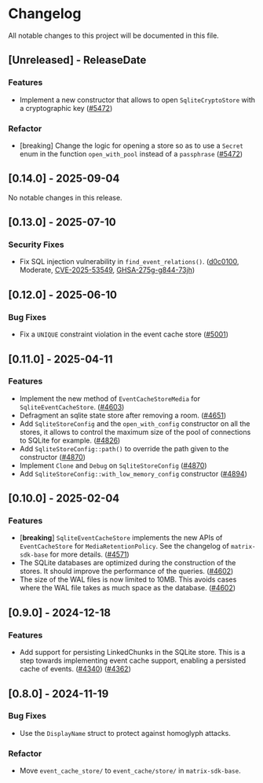 # Changelog

All notable changes to this project will be documented in this file.

<!-- next-header -->

## [Unreleased] - ReleaseDate

### Features
- Implement a new constructor that allows to open `SqliteCryptoStore` with a cryptographic key
  ([#5472](https://github.com/matrix-org/matrix-rust-sdk/pull/5472))

### Refactor
- [breaking] Change the logic for opening a store so as to use a `Secret` enum in the function `open_with_pool` instead of a `passphrase`
  ([#5472](https://github.com/matrix-org/matrix-rust-sdk/pull/5472))

## [0.14.0] - 2025-09-04

No notable changes in this release.

## [0.13.0] - 2025-07-10

### Security Fixes

- Fix SQL injection vulnerability in `find_event_relations()`.
  ([d0c0100](https://github.com/matrix-org/matrix-rust-sdk/commit/d0c01006e4808db5eb96ad5c496416f284d8bd3c), Moderate, [CVE-2025-53549](https://www.cve.org/CVERecord?id=CVE-2025-53549), [GHSA-275g-g844-73jh](https://github.com/matrix-org/matrix-rust-sdk/security/advisories/GHSA-275g-g844-73jh))

## [0.12.0] - 2025-06-10

### Bug Fixes

- Fix a `UNIQUE` constraint violation in the event cache store
  ([#5001](https://github.com/matrix-org/matrix-rust-sdk/pull/5001))

## [0.11.0] - 2025-04-11

### Features

- Implement the new method of `EventCacheStoreMedia` for `SqliteEventCacheStore`.
  ([#4603](https://github.com/matrix-org/matrix-rust-sdk/pull/4603))
- Defragment an sqlite state store after removing a room.
  ([#4651](https://github.com/matrix-org/matrix-rust-sdk/pull/4651))
- Add `SqliteStoreConfig` and the `open_with_config` constructor on all the
  stores, it allows to control the maximum size of the pool of connections to
  SQLite for example.
  ([#4826](https://github.com/matrix-org/matrix-rust-sdk/pull/4826))
- Add `SqliteStoreConfig::path()` to override the path given to the constructor
  ([#4870](https://github.com/matrix-org/matrix-rust-sdk/pull/4870/))
- Implement `Clone` and `Debug` on `SqliteStoreConfig`
  ([#4870](https://github.com/matrix-org/matrix-rust-sdk/pull/4870/))
- Add `SqliteStoreConfig::with_low_memory_config` constructor
  ([#4894](https://github.com/matrix-org/matrix-rust-sdk/pull/4894))

## [0.10.0] - 2025-02-04

### Features

- [**breaking**] `SqliteEventCacheStore` implements the new APIs of
  `EventCacheStore` for `MediaRetentionPolicy`. See the changelog of
  `matrix-sdk-base` for more details.
  ([#4571](https://github.com/matrix-org/matrix-rust-sdk/pull/4571))
- The SQLite databases are optimized during the construction of the stores. It
  should improve the performance of the queries.
  ([#4602](https://github.com/matrix-org/matrix-rust-sdk/pull/4602))
- The size of the WAL files is now limited to 10MB. This avoids cases where the
  WAL file takes as much space as the database.
  ([#4602](https://github.com/matrix-org/matrix-rust-sdk/pull/4602))

## [0.9.0] - 2024-12-18

### Features

- Add support for persisting LinkedChunks in the SQLite store. This is a step
  towards implementing event cache support, enabling a persisted cache of
  events.
  ([#4340](https://github.com/matrix-org/matrix-rust-sdk/pull/4340)) ([#4362](https://github.com/matrix-org/matrix-rust-sdk/pull/4362))

## [0.8.0] - 2024-11-19

### Bug Fixes

- Use the `DisplayName` struct to protect against homoglyph attacks.


### Refactor

- Move `event_cache_store/` to `event_cache/store/` in `matrix-sdk-base`.



